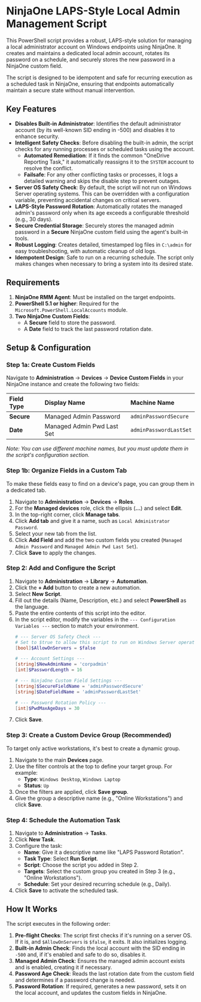 # NinjaOne LAPS-Style Local Admin Management Script

This PowerShell script provides a robust, LAPS-style solution for managing a local administrator account on Windows endpoints using NinjaOne. It creates and maintains a dedicated local admin account, rotates its password on a schedule, and securely stores the new password in a NinjaOne custom field.

The script is designed to be idempotent and safe for recurring execution as a scheduled task in NinjaOne, ensuring that endpoints automatically maintain a secure state without manual intervention.

## Key Features

* **Disables Built-in Administrator**: Identifies the default administrator account (by its well-known SID ending in -500) and disables it to enhance security.
* **Intelligent Safety Checks**: Before disabling the built-in admin, the script checks for any running processes or scheduled tasks using the account.
    * **Automated Remediation**: If it finds the common "OneDrive Reporting Task," it automatically reassigns it to the `SYSTEM` account to resolve the conflict.
    * **Failsafe**: For any other conflicting tasks or processes, it logs a detailed warning and skips the disable step to prevent outages.
* **Server OS Safety Check**: By default, the script will not run on Windows Server operating systems. This can be overridden with a configuration variable, preventing accidental changes on critical servers.
* **LAPS-Style Password Rotation**: Automatically rotates the managed admin's password only when its age exceeds a configurable threshold (e.g., 30 days).
* **Secure Credential Storage**: Securely stores the managed admin password in a **Secure** NinjaOne custom field using the agent's built-in tools.
* **Robust Logging**: Creates detailed, timestamped log files in `C:\admin` for easy troubleshooting, with automatic cleanup of old logs.
* **Idempotent Design**: Safe to run on a recurring schedule. The script only makes changes when necessary to bring a system into its desired state.

## Requirements

1.  **NinjaOne RMM Agent**: Must be installed on the target endpoints.
2.  **PowerShell 5.1 or higher**: Required for the `Microsoft.PowerShell.LocalAccounts` module.
3.  **Two NinjaOne Custom Fields**:
    * A **Secure** field to store the password.
    * A **Date** field to track the last password rotation date.

## Setup & Configuration

### Step 1a: Create Custom Fields

Navigate to **Administration** -> **Devices** -> **Device Custom Fields** in your NinjaOne instance and create the following two fields:

| Field Type | Display Name                  | Machine Name               |
| :--------- | :---------------------------- | :------------------------- |
| **Secure** | Managed Admin Password        | `adminPasswordSecure`      |
| **Date** | Managed Admin Pwd Last Set    | `adminPasswordLastSet`     |

*Note: You can use different machine names, but you must update them in the script's configuration section.*

### Step 1b: Organize Fields in a Custom Tab

To make these fields easy to find on a device's page, you can group them in a dedicated tab.

1.  Navigate to **Administration** -> **Devices** -> **Roles**.
2.  For the **Managed devices** role, click the ellipsis (**...**) and select **Edit**.
3.  In the top-right corner, click **Manage tabs**.
4.  Click **Add tab** and give it a name, such as `Local Administrator Password`.
5.  Select your new tab from the list.
6.  Click **Add Field** and add the two custom fields you created (`Managed Admin Password` and `Managed Admin Pwd Last Set`).
7.  Click **Save** to apply the changes.

### Step 2: Add and Configure the Script

1.  Navigate to **Administration** -> **Library** -> **Automation**.
2.  Click the **+ Add** button to create a new automation.
3.  Select **New Script**.
4.  Fill out the details (Name, Description, etc.) and select **PowerShell** as the language.
5.  Paste the entire contents of this script into the editor.
6.  In the script editor, modify the variables in the `--- Configuration Variables ---` section to match your environment.
    ```powershell
    # --- Server OS Safety Check ---
    # Set to $true to allow this script to run on Windows Server operating systems.
    [bool]$AllowOnServers = $false

    # --- Account Settings ---
    [string]$NewAdminName = 'corpadmin'
    [int]$PasswordLength = 16

    # --- NinjaOne Custom Field Settings ---
    [string]$SecureFieldName = 'adminPasswordSecure'
    [string]$DateFieldName = 'adminPasswordLastSet'
    
    # --- Password Rotation Policy ---
    [int]$PwdMaxAgeDays = 30
    ```
7.  Click **Save**.

### Step 3: Create a Custom Device Group (Recommended)

To target only active workstations, it's best to create a dynamic group.

1.  Navigate to the main **Devices** page.
2.  Use the filter controls at the top to define your target group. For example:
    * **Type**: `Windows Desktop`, `Windows Laptop`
    * **Status**: `Up`
3.  Once the filters are applied, click **Save group**.
4.  Give the group a descriptive name (e.g., "Online Workstations") and click **Save**.

### Step 4: Schedule the Automation Task

1.  Navigate to **Administration** -> **Tasks**.
2.  Click **New Task**.
3.  Configure the task:
    * **Name**: Give it a descriptive name like "LAPS Password Rotation".
    * **Task Type**: Select **Run Script**.
    * **Script**: Choose the script you added in Step 2.
    * **Targets**: Select the custom group you created in Step 3 (e.g., "Online Workstations").
    * **Schedule**: Set your desired recurring schedule (e.g., Daily).
4.  Click **Save** to activate the scheduled task.

## How It Works

The script executes in the following order:

1.  **Pre-flight Checks**: The script first checks if it's running on a server OS. If it is, and `$AllowOnServers` is `$false`, it exits. It also initializes logging.
2.  **Built-in Admin Check**: Finds the local account with the SID ending in `-500` and, if it's enabled and safe to do so, disables it.
3.  **Managed Admin Check**: Ensures the managed admin account exists and is enabled, creating it if necessary.
4.  **Password Age Check**: Reads the last rotation date from the custom field and determines if a password change is needed.
5.  **Password Rotation**: If required, generates a new password, sets it on the local account, and updates the custom fields in NinjaOne.
